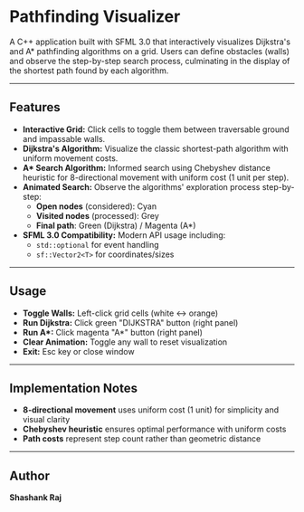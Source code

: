 # Pathfinding Visualizer

A C++ application built with SFML 3.0 that interactively visualizes Dijkstra's and A\* pathfinding algorithms on a grid. Users can define obstacles (walls) and observe the step-by-step search process, culminating in the display of the shortest path found by each algorithm.

---

## Features

- **Interactive Grid:** Click cells to toggle them between traversable ground and impassable walls.
- **Dijkstra's Algorithm:** Visualize the classic shortest-path algorithm with uniform movement costs.
- **A\* Search Algorithm:** Informed search using Chebyshev distance heuristic for 8-directional movement with uniform cost (1 unit per step).
- **Animated Search:** Observe the algorithms' exploration process step-by-step:
  - **Open nodes** (considered): Cyan
  - **Visited nodes** (processed): Grey
  - **Final path**: Green (Dijkstra) / Magenta (A\*)
- **SFML 3.0 Compatibility:** Modern API usage including:
  - `std::optional` for event handling
  - `sf::Vector2<T>` for coordinates/sizes

---

## Usage

- **Toggle Walls:** Left-click grid cells (white ↔ orange)
- **Run Dijkstra:** Click green "DIJKSTRA" button (right panel)
- **Run A\*:** Click magenta "A\*" button (right panel)
- **Clear Animation:** Toggle any wall to reset visualization
- **Exit:** Esc key or close window

---

## Implementation Notes
- **8-directional movement** uses uniform cost (1 unit) for simplicity and visual clarity
- **Chebyshev heuristic** ensures optimal performance with uniform costs
- **Path costs** represent step count rather than geometric distance

---

## Author
**Shashank Raj**